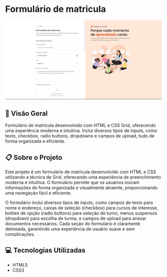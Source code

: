 # Formulário de matricula
![banner](assets/banner.png)

## 🚀 Visão Geral

Formulário de matrícula desenvolvido com HTML e CSS Grid, oferecendo uma experiência moderna e intuitiva. Inclui diversos tipos de inputs, como texto, checkbox, radio buttons, dropdowns e campos de upload, tudo de forma organizada e eficiente.

## 📋 Sobre o Projeto

Este projeto é um formulário de matrícula desenvolvido com HTML e CSS utilizando a técnica de Grid, oferecendo uma experiência de preenchimento moderna e intuitiva. O formulário permite que os usuários insiram informações de forma organizada e visualmente atraente, proporcionando uma navegação fácil e eficiente.

O formulário inclui diversos tipos de inputs, como campos de texto para nome e endereço, caixas de seleção (checkbox) para cursos de interesse, botões de opção (radio buttons) para seleção de turno, menus suspensos (dropdown) para escolha de turma, e campos de upload para anexar documentos necessários. Cada seção do formulário é claramente delineada, garantindo uma experiência de usuário suave e sem complicações.

## 💻 Tecnologias Utilizadas

- HTML5
- CSS3